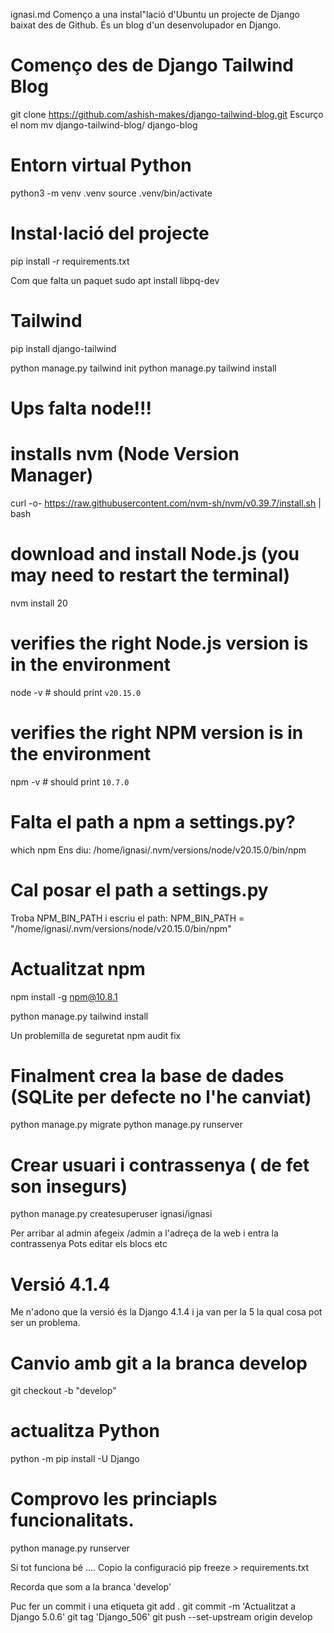 ignasi.md
Començo a una instal"lació d'Ubuntu un projecte de Django baixat des de Github.
És un blog d'un desenvolupador en Django.

# Començo des de Django Tailwind Blog
git clone https://github.com/ashish-makes/django-tailwind-blog.git
Escurço el nom
mv django-tailwind-blog/ django-blog

# Entorn virtual Python
python3 -m venv .venv
source .venv/bin/activate
 
# Instal·lació del projecte
pip install -r requirements.txt

Com que falta un paquet
sudo apt install libpq-dev 

# Tailwind
pip install django-tailwind

python manage.py tailwind init
python manage.py tailwind install

# Ups falta node!!!
# installs nvm (Node Version Manager)
curl -o- https://raw.githubusercontent.com/nvm-sh/nvm/v0.39.7/install.sh | bash

# download and install Node.js (you may need to restart the terminal)
nvm install 20

# verifies the right Node.js version is in the environment
node -v # should print `v20.15.0`

# verifies the right NPM version is in the environment
npm -v # should print `10.7.0`

# Falta el path a npm a settings.py?
which npm 
Ens diu:
/home/ignasi/.nvm/versions/node/v20.15.0/bin/npm

# Cal posar el path a settings.py
Troba NPM_BIN_PATH i escriu el path:
NPM_BIN_PATH = "/home/ignasi/.nvm/versions/node/v20.15.0/bin/npm"

# Actualitzat npm
npm install -g npm@10.8.1

python manage.py tailwind install

Un problemilla de seguretat
npm audit fix

# Finalment crea la base de dades (SQLite per defecte no l'he canviat)

python manage.py migrate
python manage.py runserver

# Crear usuari i contrassenya ( de fet son insegurs)
python manage.py createsuperuser
ignasi/ignasi

Per arribar al admin afegeix /admin a l'adreça de la web i entra la contrassenya
Pots editar els blocs etc

# Versió 4.1.4
Me n'adono que la versió és la Django 4.1.4 i ja van per la 5 la qual cosa pot ser un problema. 

# Canvio amb git a la branca develop
git checkout -b "develop"

# actualitza Python
python -m pip install -U Django
# Comprovo les princiapls funcionalitats.
python manage.py runserver

Si tot funciona bé .... 
Copio la configuració
pip freeze > requirements.txt

Recorda que som a la branca 'develop'

Puc fer un commit i una etiqueta
git add .
git commit -m 'Actualitzat a Django 5.0.6'
git tag 'Django_506'
git push --set-upstream origin develop
